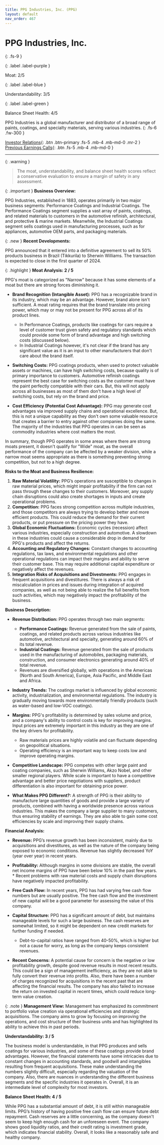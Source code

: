 ```yaml
---
title: PPG Industries, Inc. (PPG)
layout: default
nav_order: 467
---
```


# PPG Industries, Inc.
{: .fs-9 }

{: .label .label-purple }

Moat: 2/5

{: .label .label-blue }

Understandability: 3/5

{: .label .label-green }

Balance Sheet Health: 4/5

PPG Industries is a global manufacturer and distributor of a broad range of paints, coatings, and specialty materials, serving various industries.
{: .fs-6 .fw-300 }

[Investor Relations](https://www.google.com/search?q=PPG+investor+relations){: .btn .btn-primary .fs-5 .mb-4 .mb-md-0 .mr-2 }
[Previous Earnings Calls](https://discountingcashflows.com/company/PPG/transcripts/){: .btn .fs-5 .mb-4 .mb-md-0 }

---

{: .warning }
>The moat, understandability, and balance sheet health scores reflect a conservative evaluation to ensure a margin of safety in any assessment.



{: .important }
**Business Overview:**

PPG Industries, established in 1883, operates primarily in two major business segments: Performance Coatings and Industrial Coatings. The Performance Coatings segment supplies a vast array of paints, coatings, and related materials to customers in the automotive refinish, architectural, and protective & marine markets. Meanwhile, the Industrial Coatings segment sells coatings used in manufacturing processes, such as for appliances, automotive OEM parts, and packaging materials.

{: .new }
**Recent Developments:**

PPG announced that it entered into a definitive agreement to sell its 50% products business in Brazil (Tikkurila) to Sherwin Williams. The transaction is expected to close in the first quarter of 2024.

{: .highlight }
**Moat Analysis: 2 / 5**

PPG's moat is categorized as "Narrow" because it has some elements of a moat but there are strong forces diminishing it.
*   **Brand Recognition (Intangible Asset):** PPG has a recognizable brand in its industry, which may be an advantage. However, brand alone isn't sufficient. A moat rating requires that the brand translate into pricing power, which may or may not be present for PPG across all of its product lines.

    *   In Performance Coatings, products like coatings for cars require a level of customer trust given safety and regulatory standards which could provide some form of brand advantage and high switching costs (discussed below).
    *   In Industrial Coatings however, it's not clear if the brand has any significant value as it is an input to other manufacturers that don't care about the brand itself.
*   **Switching Costs:** PPG coatings products, when used to protect valuable assets or machines, can have high switching costs, because quality is of primary importance to customers. Automotive refinish coatings represent the best case for switching costs as the customer must have the paint perfectly compatible with their cars. But, this will not apply across all businesses as most of them don't have a high level of switching costs, but rely on the brand and price.
*    **Cost Efficiency (Potential Cost Advantage):** PPG may generate cost advantages via improved supply chains and operational excellence. But, this is not a unique capability as they don't own some valuable resource that creates a barrier to entry against other companies doing the same. The majority of the industries that PPG operates in can be seen as commodity industries where cost matters the most.

In summary, though PPG operates in some areas where there are strong moats present, it doesn't qualify for "Wide" moat, as the overall performance of the company can be affected by a weaker division, while a narrow moat seems appropriate as there is something preventing strong competition, but not to a high degree.

**Risks to the Moat and Business Resilience:**

1.  **Raw Material Volatility:** PPG’s operations are susceptible to changes in raw material prices, which might impair profitability if the firm can not pass through these changes to their customers. Moreover, any supply chain disruptions could also create shortages in inputs and create operational problems.
2.  **Competition:** PPG faces strong competition across multiple industries, and those competitors are always trying to develop better and more efficient products. This could reduce the demand for their current products, or put pressure on the pricing power they have.
3.  **Global Economic Fluctuations:** Economic cycles (recession) affect various industries, especially construction and automotive. A slowdown in these industries could cause a considerable drop in demand for PPG's products and affect the returns.
4.   **Accounting and Regulatory Changes:** Constant changes to accounting regulations, tax laws, and environmental regulations and other operational regulations can impact their margins and ability to serve their customer base. This may require additional capital expenditure or negatively affect the revenues.
5.   **Integration Risks of Acquisitions and Divestments:** PPG engages in frequent acquisitions and divestitures. There is always a risk of miscalculation in prices and issues during integration of acquired companies, as well as not being able to realize the full benefits from such activities, which may negatively impact the profitability of the business.

**Business Description:**

*   **Revenue Distribution:** PPG operates through two main segments:
    *   **Performance Coatings:** Revenue generated from the sale of paints, coatings, and related products across various industries like automotive, architectural and specialty, generating around 60% of its total revenue.
    *   **Industrial Coatings:** Revenue generated from the sale of products used in the manufacturing of automobiles, packaging materials, construction, and consumer electronics generating around 40% of total revenue.
    *   Revenues are diversified globally, with operations in the Americas (North and South America), Europe, Asia Pacific, and Middle East and Africa.
*   **Industry Trends:** The coatings market is influenced by global economic activity, industrialization, and environmental regulations. The industry is gradually moving towards more environmentally friendly products (such as water-based and low-VOC coatings).
*   **Margins:**  PPG's profitability is determined by sales volume and price, and a company's ability to control costs is key for improving margins. Input prices are extremely important in this industry as they are one of the key drivers for profitability.
    *   Raw materials prices are highly volatile and can fluctuate depending on geopolitical situations.
    *   Operating efficiency is an important way to keep costs low and improve operating margins.

*  **Competitive Landscape:** PPG competes with other large paint and coating companies, such as Sherwin Williams, Akzo Nobel, and other smaller regional players. While scale is important to have a competitive advantage and better price negotiations with suppliers, product differentiation is also important for obtaining price power.
*    **What Makes PPG Different?:** A strength of PPG is their ability to manufacture large quantities of goods and provide a large variety of products, combined with having a worldwide presence across various industries. This makes the company a large supplier to many customers, thus ensuring stability of earnings. They are also able to gain some cost efficiencies by scale and improving their supply chains.

**Financial Analysis:**

*   **Revenue:** PPG’s revenue growth has been inconsistent, mainly due to acquisitions and divestitures, as well as the nature of the company being exposed to economic conditions. Revenue has slightly decreased YoY (year over year) in recent years.
*    **Profitability:** Although margins in some divisions are stable, the overall net income margins of PPG have been below 10% in the past few years.
    *   Recent problems with raw material costs and supply chain disruptions have negatively impacted profitability.
*   **Free Cash Flow:** In recent years, PPG has had varying free cash flow numbers but are usually positive. The free cash flow and the investment of new capital will be a good parameter for assessing the value of this company.

*   **Capital Structure:** PPG has a significant amount of debt, but maintains manageable levels for such a large business. The cash reserves are somewhat limited, so it might be dependent on new credit markets for further funding if needed.
    *   Debt-to-capital ratios have ranged from 40-50%, which is higher but not a cause for worry, as long as the company keeps consistent revenues.
*   **Recent Concerns:** A potential cause for concern is the negative or low profitability growth, despite good revenue results in most recent results. This could be a sign of management inefficiency, as they are not able to fully convert their revenue into profits. Also, there have been a number of charges recognized for acquisitions in the recent past that are affecting the financial results. The company has also failed to increase the return on invested capital in recent times, which could reduce long-term value creation.

{: .note }
**Management View:** Management has emphasized its commitment to portfolio value creation via operational efficiencies and strategic acquisitions. The company aims to grow by focusing on improving the operations, and cost structure of their business units and has highlighted its ability to achieve this in past periods.

**Understandability: 3 / 5**

The business model is understandable, in that PPG produces and sells coatings for various industries, and some of these coatings provide brand advantages. However, the financial statements have some intricacies due to constant changes in accounting standards, and goodwill and intangibles resulting from frequent acquisitions. These make understanding the numbers slightly difficult, especially regarding the valuation of the company. Also, there are nuances in understanding the different business segments and the specific industries it operates in. Overall, it is an intermediate level of complexity for most investors.

**Balance Sheet Health: 4 / 5**

While PPG has a substantial amount of debt, it is still within manageable limits. PPG’s history of having positive free cash flow can ensure future debt repayment. Cash reserves are a little concerning, as the company doesn't seem to keep high enough cash for an unforeseen event. The company shows good liquidity ratios, and their credit rating is investment grade, which indicates financial stability. Overall, it looks like a reasonably safe and healthy company.
